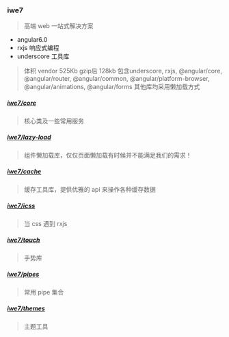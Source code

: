 ### iwe7

> 高端 web 一站式解决方案

* angular6.0
* rxjs 响应式编程
* underscore 工具库

> 体积
> vendor 525Kb gzip后 128kb
> 包含underscore, rxjs, @angular/core, @angular/router, @angular/common, @angular/platform-browser, @angular/animations, @angular/forms 其他库均采用懒加载方式

##### [iwe7/core](./libs/core/readme.md)

> 核心类及一些常用服务

##### [iwe7/lazy-load](./libs/lazy-load/readme.md)

> 组件懒加载库，仅仅页面懒加载有时候并不能满足我们的需求！

##### [iwe7/cache](./libs/cache/readme.md)

> 缓存工具库，提供优雅的 api 来操作各种缓存数据

##### [iwe7/icss](./libs/icss/readme.md)

> 当 css 遇到 rxjs

##### [iwe7/touch](./libs/touch/readme.md)

> 手势库

##### [iwe7/pipes](./libs/pipes/readme.md)

> 常用 pipe 集合

##### [iwe7/themes](./libs/themes/readme.md)

> 主题工具
